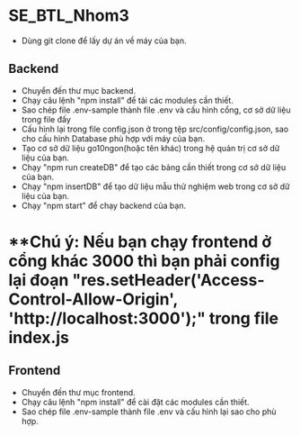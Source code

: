 # SE_BTL_Nhom3
- Dùng git clone để lấy dự án về máy của bạn.
## Backend
- Chuyển đến thư mục backend.
- Chạy câu lệnh "npm install" để tải các modules cần thiết.
- Sao chép file .env-sample thành file .env và cấu hình cổng, cơ sở dữ liệu trong file đấy
- Cấu hình lại trong file config.json ở trong tệp src/config/config.json, sao cho cấu hình Database phù hợp với máy của bạn.
- Tạo cơ sở dữ liệu go10ngon(hoặc tên khác) trong hệ quản trị cơ sở dữ liệu của bạn.
- Chạy "npm run createDB" để tạo các bảng cần thiết trong cơ sở dữ liệu của bạn.
- Chạy "npm insertDB" để tạo dữ liệu mẫu thử nghiệm web trong cơ sở dữ liệu của bạn.
- Chạy "npm start" để chạy backend của bạn.
# **Chú ý: Nếu bạn chạy frontend ở cổng khác 3000 thì bạn phải config lại đoạn "res.setHeader('Access-Control-Allow-Origin', 'http://localhost:3000');" trong file index.js 
## Frontend
- Chuyển đến thư mục frontend.
- Chạy câu lệnh "npm install" để cài đặt các modules cần thiết.
- Sao chép file .env-sample thành file .env và cấu hình lại sao cho phù hợp.
